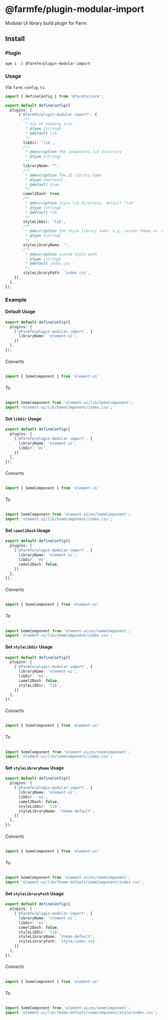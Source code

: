 # @farmfe/plugin-modular-import

Modular UI library build plugin for Farm.

## Install

### Plugin

```bash
npm i -D @farmfe/plugin-modular-import
```

### Usage

Via `farm.config.ts`.

```ts
import { defineConfig } from '@farmfe/core';

export default defineConfig({
  plugins: [
      ["@farmfe/plugin-modular-import", {
        /**
         * zie of zooming icon
         * @type {string}
         * @default lib
         */
        libDir: 'lib',
        /**
         * @description The components lib directory
         * @type {string}
         */
        libraryName: "",
        /**
         * @description The UI library name
         * @type {boolean}
         * @default true
         */
        camel2Dash: true,
        /**
         * @description style lib directory, default "lib"
         * @type {string}
         * @default lib
         */
        styleLibDir: 'lib',
        /**
         * @description the style library name. e.g. custon-theme =>  custon-theme/index.css
         * @type {string}
         */
        styleLibraryName: '',
        /**
         * @description custom style path
         * @type {string}
         * @default index.css
         */
        styleLibraryPath: 'index.css',
    }],
  ],
});
```

### Example

#### Default Usage

```ts
export default defineConfig({
  plugins: [
    ['@farmfe/plugin-modular-import', {
      libraryName: 'element-ui',
    }]
  ],
});
```

###### Converts

```js
import { SomeComponent } from 'element-ui'
```

###### To

```js
import SomeComponent from 'element-ui/lib/SomeComponent';
import 'element-ui/lib/SomeComponent/index.css';
```

#### Set `libDir` Usage

```ts
export default defineConfig({
  plugins: [
    ['@farmfe/plugin-modular-import', {
      libraryName: 'element-ui',
      libDir: 'es',
    }]
  ],
});
```

###### Converts

```js
import { SomeComponent } from 'element-ui'
```

###### To

```js
import SomeComponent from 'element-ui/es/SomeComponent';
import 'element-ui/lib/SomeComponent/index.css';
```

#### Set `camel2Dash` Usage

```ts
export default defineConfig({
  plugins: [
    ['@farmfe/plugin-modular-import', {
      libraryName: 'element-ui',
      libDir: 'es',
      camel2Dash: false,
    }]
  ],
});
```

###### Converts

```js
import { SomeComponent } from 'element-ui'
```

###### To

```js
import SomeComponent from 'element-ui/es/someComponent';
import 'element-ui/lib/someComponent/index.css';
```

#### Set `styleLibDir` Usage

```ts
export default defineConfig({
  plugins: [
    ['@farmfe/plugin-modular-import', {
      libraryName: 'element-ui',
      libDir: 'es',
      camel2Dash: false,
      styleLibDir: 'lib',
    }]
  ],
});
```

###### Converts

```js
import { SomeComponent } from 'element-ui'
```

###### To

```js
import SomeComponent from 'element-ui/es/someComponent';
import 'element-ui/lib/someComponent/index.css';
```

#### Set `styleLibraryName` Usage

```ts
export default defineConfig({
  plugins: [
    ['@farmfe/plugin-modular-import', {
      libraryName: 'element-ui',
      libDir: 'es',
      camel2Dash: false,
      styleLibDir: 'lib',
      styleLibraryName: 'theme-default',
    }]
  ],
});
```

###### Converts

```js
import { SomeComponent } from 'element-ui'
```

###### To

```js
import SomeComponent from 'element-ui/es/someComponent';
import 'element-ui/lib/theme-default/someComponent/index.css';
```

#### Set `styleLibraryPath` Usage

```ts
export default defineConfig({
  plugins: [
    ['@farmfe/plugin-modular-import', {
      libraryName: 'element-ui',
      libDir: 'es',
      camel2Dash: false,
      styleLibDir: 'lib',
      styleLibraryName: 'theme-default',
      styleLibraryPath: 'style/index.css'
    }]
  ],
});
```

###### Converts

```js
import { SomeComponent } from 'element-ui'
```

###### To

```js
import SomeComponent from 'element-ui/es/someComponent';
import 'element-ui/lib/theme-default/someComponent/style/index.css';
```